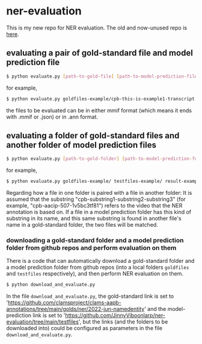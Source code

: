 # ner-evaluation

This is my new repo for NER evaluation. The old and now-unused repo is [here](https://github.com/JinnyViboonlarp/annotation-evaluation).

## evaluating a pair of gold-standard file and model prediction file

```bash
$ python evaluate.py [path-to-gold-file] [path-to-model-prediction-file] ([optional-path-for-output-file])
```
for example,
```bash
$ python evaluate.py goldfiles-example/cpb-this-is-example1-transcript.ann testfiles-example/cpb-this-is-example1.json result-example-one-pair.txt
```
the files to be evaluated can be in either mmif format (which means it ends with .mmif or .json) or in .ann format.

## evaluating a folder of gold-standard files and another folder of model prediction files

```bash
$ python evaluate.py [path-to-gold-folder] [path-to-model-prediction-folder] ([optional-path-for-output-file])
```
for example,
```bash
$ python evaluate.py goldfiles-example/ testfiles-example/ result-example.txt
```
Regarding how a file in one folder is paired with a file in another folder: It is assumed that the substring "cpb-substring1-substring2-substring3" (for example, "cpb-aacip-507-1v5bc3tf81") refers to the video that the NER annotation is based on. If a file in a model prediction folder has this kind of substring in its name, and this same substring is found in another file's name in a gold-standard folder, the two files will be matched.

### downloading a gold-standard folder and a model prediction folder from github repos and perform evaluation on them

There is a code that can automatically download a gold-standard folder and a model prediction folder from github repos (into a local folders `goldfiles` and `testfiles` respectively), and then perform NER evaluation on them. 
```bash
$ python download_and_evaluate.py
```
In the file `download_and_evaluate.py`, the gold-standard link is set to 'https://github.com/clamsproject/clams-aapb-annotations/tree/main/golds/ner/2022-jun-namedentity' and the model-prediction link is set to 'https://github.com/JinnyViboonlarp/ner-evaluation/tree/main/testfiles', but the links (and the folders to be downloaded into) could be configured as parameters in the file `download_and_evaluate.py`.
